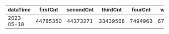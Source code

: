 |dataTime|firstCnt|secondCnt|thirdCnt|fourCnt|winCnt|vrate|wrate|
|-|-|-|-|-|-|-|-|
|2023-05-18|44785350|44373271|33439568|7494963|6709158|0%|0%|